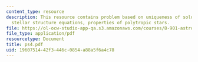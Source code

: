 ```yaml
---
content_type: resource
description: This resource contains problem based on uniqueness of solutions to the
  stellar structure equations, properties of polytropic stars.
file: https://ol-ocw-studio-app-qa.s3.amazonaws.com/courses/8-901-astrophysics-i-spring-2006/1960751442f3446c0854a88a5f6a4c78_ps4.pdf
file_type: application/pdf
resourcetype: Document
title: ps4.pdf
uid: 19607514-42f3-446c-0854-a88a5f6a4c78
---
```

